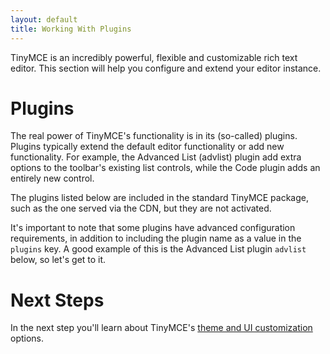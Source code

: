 ```yaml
---
layout: default
title: Working With Plugins
---
```



TinyMCE is an incredibly powerful, flexible and customizable rich text editor. This section will help you configure and extend your editor instance.


# Plugins

The real power of TinyMCE's functionality is in its (so-called) plugins. Plugins typically extend the default editor functionality or add new functionality. For example, the Advanced List (advlist) plugin add extra options to the toolbar's existing list controls, while the Code plugin adds an entirely new control.

The plugins listed below are included in the standard TinyMCE package, such as the one served via the CDN, but they are not activated.

It's important to note that some plugins have advanced configuration requirements, in addition to including the plugin name as a value in the `plugins` key. A good example of this is the Advanced List plugin `advlist` below, so let's get to it.

# Next Steps

In the next step you'll learn about TinyMCE's [theme and UI customization](../themes-and-ui-customizations/) options.
